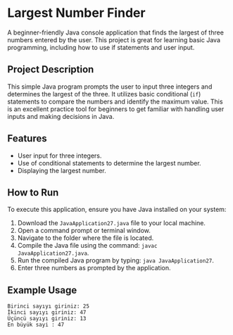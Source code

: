 # Largest Number Finder

A beginner-friendly Java console application that finds the largest of three numbers entered by the user. This project is great for learning basic Java programming, including how to use if statements and user input.

## Project Description

This simple Java program prompts the user to input three integers and determines the largest of the three. It utilizes basic conditional (`if`) statements to compare the numbers and identify the maximum value. This is an excellent practice tool for beginners to get familiar with handling user inputs and making decisions in Java.

## Features

- User input for three integers.
- Use of conditional statements to determine the largest number.
- Displaying the largest number.

## How to Run

To execute this application, ensure you have Java installed on your system:

1. Download the `JavaApplication27.java` file to your local machine.
2. Open a command prompt or terminal window.
3. Navigate to the folder where the file is located.
4. Compile the Java file using the command: `javac JavaApplication27.java`.
5. Run the compiled Java program by typing: `java JavaApplication27`.
6. Enter three numbers as prompted by the application.

## Example Usage

```text
Birinci sayıyı giriniz: 25
İkinci sayıyı giriniz: 47
Üçüncü sayıyı giriniz: 13
En büyük sayi : 47
